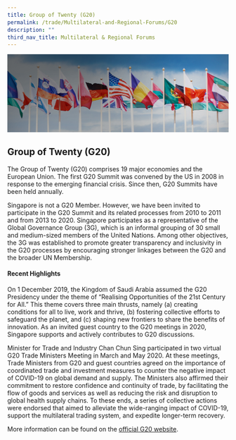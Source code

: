 ```yaml
---
title: Group of Twenty (G20)
permalink: /trade/Multilateral-and-Regional-Forums/G20
description: ""
third_nav_title: Multilateral & Regional Forums
---
```

![Banner](/images/Trade/Multilateral%20&%20Regional%20Forums/Multilateral%20_Banner.jpg)

## Group of Twenty (G20)

The Group of Twenty (G20) comprises 19 major economies and the European Union. The first G20 Summit was convened by the US in 2008 in response to the emerging financial crisis. Since then, G20 Summits have been held annually.  
  
Singapore is not a G20 Member. However, we have been invited to participate in the G20 Summit and its related processes from 2010 to 2011 and from 2013 to 2020. Singapore participates as a representative of the Global Governance Group (3G), which is an informal grouping of 30 small and medium-sized members of the United Nations. Among other objectives, the 3G was established to promote greater transparency and inclusivity in the G20 processes by encouraging stronger linkages between the G20 and the broader UN Membership.  
  
  
#### Recent Highlights 
  
On 1 December 2019, the Kingdom of Saudi Arabia assumed the G20 Presidency under the theme of “Realising Opportunities of the 21st Century for All.” This theme covers three main thrusts, namely (a) creating conditions for all to live, work and thrive, (b) fostering collective efforts to safeguard the planet, and (c) shaping new frontiers to share the benefits of innovation. As an invited guest country to the G20 meetings in 2020, Singapore supports and actively contributes to G20 discussions.  

Minister for Trade and Industry Chan Chun Sing participated in two virtual G20 Trade Ministers Meeting in March and May 2020. At these meetings, Trade Ministers from G20 and guest countries agreed on the importance of coordinated trade and investment measures to counter the negative impact of COVID-19 on global demand and supply. The Ministers also affirmed their commitment to restore confidence and continuity of trade, by facilitating the flow of goods and services as well as reducing the risk and disruption to global health supply chains. To these ends, a series of collective actions were endorsed that aimed to alleviate the wide-ranging impact of COVID-19, support the multilateral trading system, and expedite longer-term recovery.  

More information can be found on the [official G20 website](https://g20.org/).